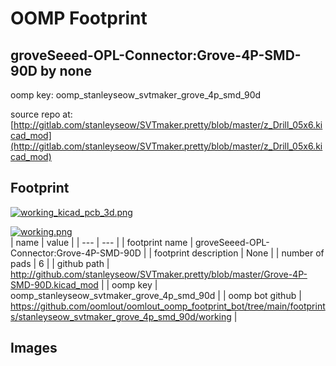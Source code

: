 # OOMP Footprint  
## groveSeeed-OPL-Connector:Grove-4P-SMD-90D  by none  
  
oomp key: oomp_stanleyseow_svtmaker_grove_4p_smd_90d  
  
source repo at: [http://gitlab.com/stanleyseow/SVTmaker.pretty/blob/master/z_Drill_05x6.kicad_mod](http://gitlab.com/stanleyseow/SVTmaker.pretty/blob/master/z_Drill_05x6.kicad_mod)  
## Footprint  
  
[![working_kicad_pcb_3d.png](working_kicad_pcb_3d_600.png)](working_kicad_pcb_3d.png)  
  
[![working.png](working_600.png)](working.png)  
| name | value | 
| --- | --- | 
| footprint name | groveSeeed-OPL-Connector:Grove-4P-SMD-90D | 
| footprint description | None | 
| number of pads | 6 | 
| github path | http://github.com/stanleyseow/SVTmaker.pretty/blob/master/Grove-4P-SMD-90D.kicad_mod | 
| oomp key | oomp_stanleyseow_svtmaker_grove_4p_smd_90d | 
| oomp bot github | https://github.com/oomlout/oomlout_oomp_footprint_bot/tree/main/footprints/stanleyseow_svtmaker_grove_4p_smd_90d/working | 
## Images  
